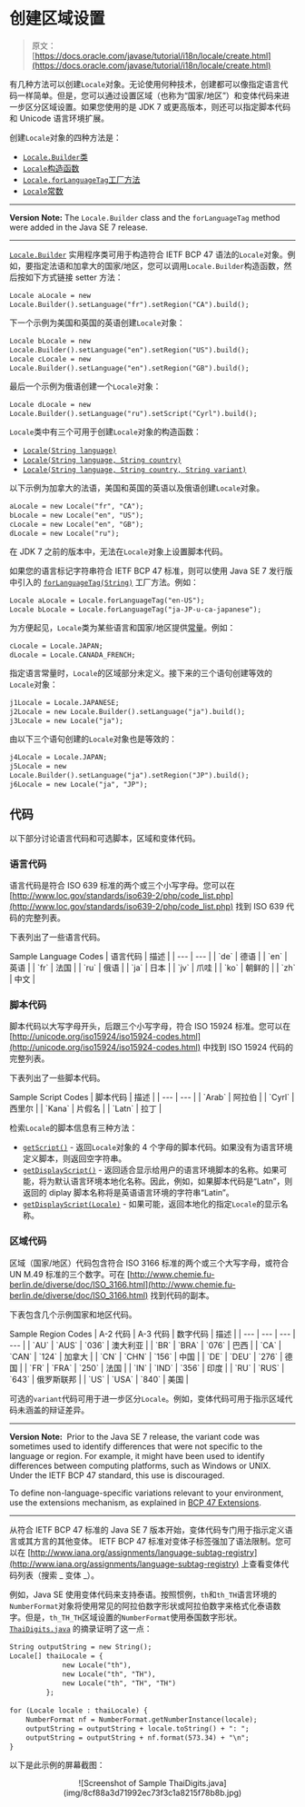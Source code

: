 # 创建区域设置

> 原文： [https://docs.oracle.com/javase/tutorial/i18n/locale/create.html](https://docs.oracle.com/javase/tutorial/i18n/locale/create.html)

有几种方法可以创建`Locale`对象。无论使用何种技术，创建都可以像指定语言代码一样简单。但是，您可以通过设置区域（也称为“国家/地区”）和变体代码来进一步区分区域设置。如果您使用的是 JDK 7 或更高版本，则还可以指定脚本代码和 Unicode 语言环境扩展。

创建`Locale`对象的四种方法是：

*   [`Locale.Builder`类](#builder)
*   [`Locale`构造函数](#constructors)
*   [`Locale.forLanguageTag`工厂方法](#factory)
*   [`Locale`常数](#constants)

* * *

**Version Note:** The `Locale.Builder` class and the `forLanguageTag` method were added in the Java SE 7 release.

* * *

[`Locale.Builder`](https://docs.oracle.com/javase/8/docs/api/java/util/Locale.Builder.html) 实用程序类可用于构造符合 IETF BCP 47 语法的`Locale`对象。例如，要指定法语和加拿大的国家/地区，您可以调用`Locale.Builder`构造函数，然后按如下方式链接 setter 方法：

```
Locale aLocale = new Locale.Builder().setLanguage("fr").setRegion("CA").build();

```

下一个示例为美国和英国的英语创建`Locale`对象：

```
Locale bLocale = new Locale.Builder().setLanguage("en").setRegion("US").build();
Locale cLocale = new Locale.Builder().setLanguage("en").setRegion("GB").build();

```

最后一个示例为俄语创建一个`Locale`对象：

```
Locale dLocale = new Locale.Builder().setLanguage("ru").setScript("Cyrl").build();

```

`Locale`类中有三个可用于创建`Locale`对象的构造函数：

*   [`Locale(String language)`](https://docs.oracle.com/javase/8/docs/api/java/util/Locale.html#Locale-java.lang.String-)
*   [`Locale(String language, String country)`](https://docs.oracle.com/javase/8/docs/api/java/util/Locale.html#Locale-java.lang.String-java.lang.String-)
*   [`Locale(String language, String country, String variant)`](https://docs.oracle.com/javase/8/docs/api/java/util/Locale.html#Locale-java.lang.String-java.lang.String-java.lang.String-)

以下示例为加拿大的法语，美国和英国的英语以及俄语创建`Locale`对象。

```
aLocale = new Locale("fr", "CA");
bLocale = new Locale("en", "US");
cLocale = new Locale("en", "GB");
dLocale = new Locale("ru");

```

在 JDK 7 之前的版本中，无法在`Locale`对象上设置脚本代码。

如果您的语言标记字符串符合 IETF BCP 47 标准，则可以使用 Java SE 7 发行版中引入的 [`forLanguageTag(String)`](https://docs.oracle.com/javase/8/docs/api/java/util/Locale.html#forLanguageTag-java.lang.String-) 工厂方法。例如：

```
Locale aLocale = Locale.forLanguageTag("en-US");
Locale bLocale = Locale.forLanguageTag("ja-JP-u-ca-japanese");

```

为方便起见，`Locale`类为某些语言和国家/地区提供[常量](https://docs.oracle.com/javase/8/docs/api/java/util/Locale.html#field_summary)。例如：

```
cLocale = Locale.JAPAN;
dLocale = Locale.CANADA_FRENCH;

```

指定语言常量时，`Locale`的区域部分未定义。接下来的三个语句创建等效的`Locale`对象：

```
j1Locale = Locale.JAPANESE;
j2Locale = new Locale.Builder().setLanguage("ja").build();
j3Locale = new Locale("ja");

```

由以下三个语句创建的`Locale`对象也是等效的：

```
j4Locale = Locale.JAPAN;
j5Locale = new Locale.Builder().setLanguage("ja").setRegion("JP").build();
j6Locale = new Locale("ja", "JP");

```

## 代码

以下部分讨论语言代码和可选脚本，区域和变体代码。

### 语言代码

语言代码是符合 ISO 639 标准的两个或三个小写字母。您可以在 [http://www.loc.gov/standards/iso639-2/php/code_list.php](http://www.loc.gov/standards/iso639-2/php/code_list.php) 找到 ISO 639 代码的完整列表。

下表列出了一些语言代码。

<caption>Sample Language Codes</caption>
| 语言代码 | 描述 |
| --- | --- |
| `de` | 德语 |
| `en` | 英语 |
| `fr` | 法国 |
| `ru` | 俄语 |
| `ja` | 日本 |
| `jv` | 爪哇 |
| `ko` | 朝鲜的 |
| `zh` | 中文 |

### 脚本代码

脚本代码以大写字母开头，后跟三个小写字母，符合 ISO 15924 标准。您可以在 [http://unicode.org/iso15924/iso15924-codes.html](http://unicode.org/iso15924/iso15924-codes.html) 中找到 ISO 15924 代码的完整列表。

下表列出了一些脚本代码。

<caption>Sample Script Codes</caption>
| 脚本代码 | 描述 |
| --- | --- |
| `Arab` | 阿拉伯 |
| `Cyrl` | 西里尔 |
| `Kana` | 片假名 |
| `Latn` | 拉丁 |

检索`Locale`的脚本信息有三种方法：

*   [`getScript()`](https://docs.oracle.com/javase/8/docs/api/java/util/Locale.html#getScript--) - 返回`Locale`对象的 4 个字母的脚本代码。如果没有为语言环境定义脚本，则返回空字符串。
*   [`getDisplayScript()`](https://docs.oracle.com/javase/8/docs/api/java/util/Locale.html#getDisplayScript--) - 返回适合显示给用户的语言环境脚本的名称。如果可能，将为默认语言环境本地化名称。因此，例如，如果脚本代码是“Latn”，则返回的 diplay 脚本名称将是英语语言环境的字符串“Latin”。
*   [`getDisplayScript(Locale)`](https://docs.oracle.com/javase/8/docs/api/java/util/Locale.html#getDisplayScript-java.util.Locale-) - 如果可能，返回本地化的指定`Locale`的显示名称。

### 区域代码

区域（国家/地区）代码包含符合 ISO 3166 标准的两个或三个大写字母，或符合 UN M.49 标准的三个数字。可在 [http://www.chemie.fu-berlin.de/diverse/doc/ISO_3166.html](http://www.chemie.fu-berlin.de/diverse/doc/ISO_3166.html) 找到代码的副本。

下表包含几个示例国家和地区代码。

<caption>Sample Region Codes</caption>
| A-2 代码 | A-3 代码 | 数字代码 | 描述 |
| --- | --- | --- | --- |
| `AU` | `AUS` | `036` | 澳大利亚 |
| `BR` | `BRA` | `076` | 巴西 |
| `CA` | `CAN` | `124` | 加拿大 |
| `CN` | `CHN` | `156` | 中国 |
| `DE` | `DEU` | `276` | 德国 |
| `FR` | `FRA` | `250` | 法国 |
| `IN` | `IND` | `356` | 印度 |
| `RU` | `RUS` | `643` | 俄罗斯联邦 |
| `US` | `USA` | `840` | 美国 |

可选的`variant`代码可用于进一步区分`Locale`。例如，变体代码可用于指示区域代码未涵盖的辩证差异。

* * *

**Version Note:**  Prior to the Java SE 7 release, the variant code was sometimes used to identify differences that were not specific to the language or region. For example, it might have been used to identify differences between computing platforms, such as Windows or UNIX. Under the IETF BCP 47 standard, this use is discouraged.

To define non-language-specific variations relevant to your environment, use the extensions mechanism, as explained in [BCP 47 Extensions](extensions.html).

* * *

从符合 IETF BCP 47 标准的 Java SE 7 版本开始，变体代码专门用于指示定义语言或其方言的其他变体。 IETF BCP 47 标准对变体子标签强加了语法限制。您可以在 [http://www.iana.org/assignments/language-subtag-registry](http://www.iana.org/assignments/language-subtag-registry) 上查看变体代码列表（搜索 _ 变体 _）。

例如，Java SE 使用变体代码来支持泰语。按照惯例，`th`和`th_TH`语言环境的`NumberFormat`对象将使用常见的阿拉伯数字形状或阿拉伯数字来格式化泰语数字。但是，`th_TH_TH`区域设置的`NumberFormat`使用泰国数字形状。 [`ThaiDigits.java`](examples/ThaiDigits.java) 的摘录证明了这一点：

```
String outputString = new String();
Locale[] thaiLocale = {
             new Locale("th"),
             new Locale("th", "TH"),
             new Locale("th", "TH", "TH")
         };

for (Locale locale : thaiLocale) {
    NumberFormat nf = NumberFormat.getNumberInstance(locale);
    outputString = outputString + locale.toString() + ": ";
    outputString = outputString + nf.format(573.34) + "\n";
}

```

以下是此示例的屏幕截图：

<center>![Screenshot of Sample ThaiDigits.java](img/8cf88a3d71992ec73f3c1a8215f78b8b.jpg)</center>